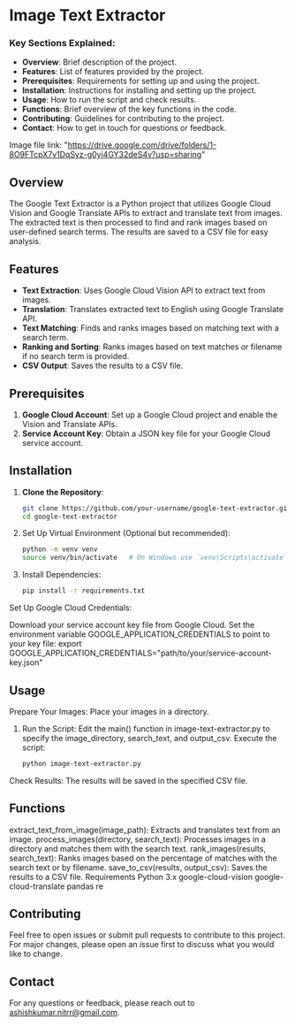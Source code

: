 # Image Text Extractor

### Key Sections Explained:
- **Overview**: Brief description of the project.
- **Features**: List of features provided by the project.
- **Prerequisites**: Requirements for setting up and using the project.
- **Installation**: Instructions for installing and setting up the project.
- **Usage**: How to run the script and check results.
- **Functions**: Brief overview of the key functions in the code.
- **Contributing**: Guidelines for contributing to the project.
- **Contact**: How to get in touch for questions or feedback.

Image file link: "https://drive.google.com/drive/folders/1-8O9FTcpX7v1DqSyz-g0yj4GY32deS4v?usp=sharing"

## Overview

The Google Text Extractor is a Python project that utilizes Google Cloud Vision and Google Translate APIs to extract and translate text from images. The extracted text is then processed to find and rank images based on user-defined search terms. The results are saved to a CSV file for easy analysis.

## Features

- **Text Extraction**: Uses Google Cloud Vision API to extract text from images.
- **Translation**: Translates extracted text to English using Google Translate API.
- **Text Matching**: Finds and ranks images based on matching text with a search term.
- **Ranking and Sorting**: Ranks images based on text matches or filename if no search term is provided.
- **CSV Output**: Saves the results to a CSV file.

## Prerequisites

1. **Google Cloud Account**: Set up a Google Cloud project and enable the Vision and Translate APIs.
2. **Service Account Key**: Obtain a JSON key file for your Google Cloud service account.

## Installation

1. **Clone the Repository**:
   ```bash
   git clone https://github.com/your-username/google-text-extractor.git
   cd google-text-extractor
2. Set Up Virtual Environment (Optional but recommended):
   ```bash
   python -m venv venv
   source venv/bin/activate   # On Windows use `venv\Scripts\activate`

3. Install Dependencies:
   ```bash
   pip install -r requirements.txt

Set Up Google Cloud Credentials:

Download your service account key file from Google Cloud.
Set the environment variable GOOGLE_APPLICATION_CREDENTIALS to point to your key file:
export GOOGLE_APPLICATION_CREDENTIALS="path/to/your/service-account-key.json"

## Usage
Prepare Your Images: Place your images in a directory.

1. Run the Script:
Edit the main() function in image-text-extractor.py to specify the image_directory, search_text, and output_csv.
Execute the script:
   ```bash
   python image-text-extractor.py

Check Results: The results will be saved in the specified CSV file.

## Functions
extract_text_from_image(image_path): Extracts and translates text from an image.
process_images(directory, search_text): Processes images in a directory and matches them with the search text.
rank_images(results, search_text): Ranks images based on the percentage of matches with the search text or by filename.
save_to_csv(results, output_csv): Saves the results to a CSV file.
Requirements
Python 3.x
google-cloud-vision
google-cloud-translate
pandas
re

## Contributing
Feel free to open issues or submit pull requests to contribute to this project. For major changes, please open an issue first to discuss what you would like to change.

## Contact
For any questions or feedback, please reach out to ashishkumar.nitrr@gmail.com.


